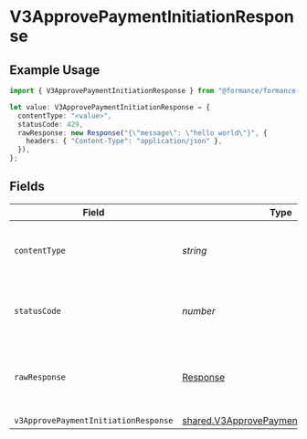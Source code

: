 # V3ApprovePaymentInitiationResponse

## Example Usage

```typescript
import { V3ApprovePaymentInitiationResponse } from "@formance/formance-sdk/sdk/models/operations";

let value: V3ApprovePaymentInitiationResponse = {
  contentType: "<value>",
  statusCode: 429,
  rawResponse: new Response("{\"message\": \"hello world\"}", {
    headers: { "Content-Type": "application/json" },
  }),
};
```

## Fields

| Field                                                                                                         | Type                                                                                                          | Required                                                                                                      | Description                                                                                                   |
| ------------------------------------------------------------------------------------------------------------- | ------------------------------------------------------------------------------------------------------------- | ------------------------------------------------------------------------------------------------------------- | ------------------------------------------------------------------------------------------------------------- |
| `contentType`                                                                                                 | *string*                                                                                                      | :heavy_check_mark:                                                                                            | HTTP response content type for this operation                                                                 |
| `statusCode`                                                                                                  | *number*                                                                                                      | :heavy_check_mark:                                                                                            | HTTP response status code for this operation                                                                  |
| `rawResponse`                                                                                                 | [Response](https://developer.mozilla.org/en-US/docs/Web/API/Response)                                         | :heavy_check_mark:                                                                                            | Raw HTTP response; suitable for custom response parsing                                                       |
| `v3ApprovePaymentInitiationResponse`                                                                          | [shared.V3ApprovePaymentInitiationResponse](../../../sdk/models/shared/v3approvepaymentinitiationresponse.md) | :heavy_minus_sign:                                                                                            | Accepted                                                                                                      |